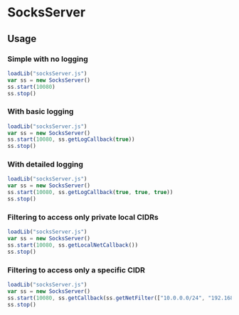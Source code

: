 # SocksServer

## Usage

### Simple with no logging

````javascript
loadLib("socksServer.js")
var ss = new SocksServer()
ss.start(10080)
ss.stop()
````

### With basic logging

````javascript
loadLib("socksServer.js")
var ss = new SocksServer()
ss.start(10080, ss.getLogCallback(true))
ss.stop()
````

### With detailed logging

````javascript
loadLib("socksServer.js")
var ss = new SocksServer()
ss.start(10080, ss.getLogCallback(true, true, true))
ss.stop()
````

### Filtering to access only private local CIDRs

````javascript
loadLib("socksServer.js")
var ss = new SocksServer()
ss.start(10080, ss.getLocalNetCallback())
ss.stop()
````

### Filtering to access only a specific CIDR

````javascript
loadLib("socksServer.js")
var ss = new SocksServer()
ss.start(10080, ss.getCallback(ss.getNetFilter(["10.0.0.0/24", "192.168.1.0/16", "fc00::/7"]), true, true, false))
ss.stop()
````
